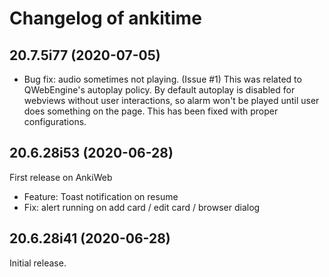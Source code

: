 # Changelog of ankitime

[comment]: # (DO NOT MODIFY. new changelog goes here)

## 20.7.5i77 (2020-07-05)

- Bug fix: audio sometimes not playing. (Issue #1) This was related to QWebEngine's autoplay policy. By default autoplay is disabled for webviews without user interactions, so alarm won't be played until user does something on the page. This has been fixed with proper configurations.

## 20.6.28i53 (2020-06-28)

First release on AnkiWeb

- Feature: Toast notification on resume
- Fix: alert running on add card / edit card / browser dialog

## 20.6.28i41 (2020-06-28)

Initial release.
